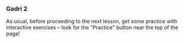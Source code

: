 ### Gadri 2

As usual, before proceeding to the next lesson, get some practice with interactive exercises &ndash; look for the "Practice" button near the top of the page!
